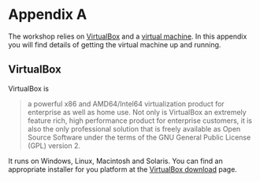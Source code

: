 Appendix A
==========

The workshop relies on [VirtualBox][virtualbox] and a
[virtual machine][vm]. In this appendix you will find details of
getting the virtual machine up and running.

VirtualBox
----------

VirtualBox is

> a powerful x86 and AMD64/Intel64 virtualization product for
> enterprise as well as home use. Not only is VirtualBox an extremely
> feature rich, high performance product for enterprise customers, it
> is also the only professional solution that is freely available as
> Open Source Software under the terms of the GNU General Public
> License (GPL) version 2.

It runs on Windows, Linux, Macintosh and Solaris. You can find an
appropriate installer for you platform at the
[VirtualBox download][virtualbox-download] page.


[virtualbox]: https://www.virtualbox.org/
[vm]: https://en.wikipedia.org/wiki/Virtual_machine
[virtualbox-download]: https://www.virtualbox.org/wiki/Downloads
